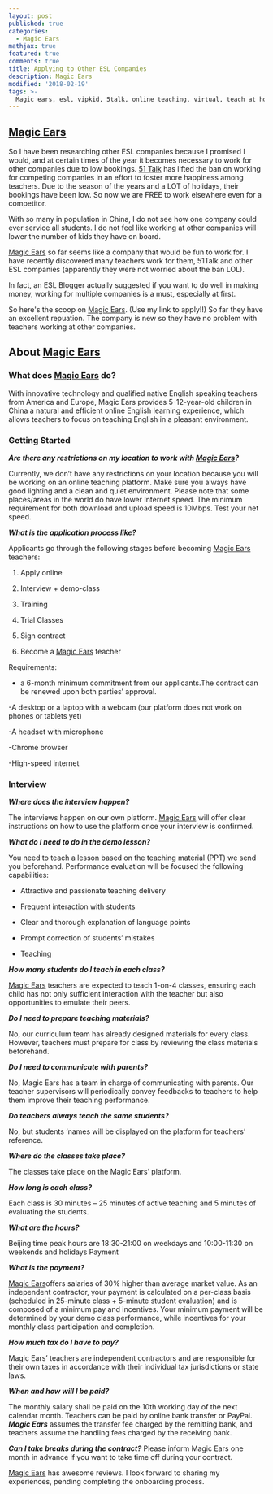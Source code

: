 ```yaml
---
layout: post
published: true
categories:
  - Magic Ears
mathjax: true
featured: true
comments: true
title: Applying to Other ESL Companies
description: Magic Ears
modified: '2018-02-19'
tags: >-
  Magic ears, esl, vipkid, 5talk, online teaching, virtual, teach at home, TPR, total physical response, ESL, 51talk, VIPkid, teaching, math, science, mom
---
```

## [Magic Ears](https://t.mmears.com?referralCode=T128464)

So I have been researching other ESL companies because I promised I would, and at certain times of the year it becomes necessary to work for other companies due to low bookings.  [51 Talk](http://www.51talk.com/na?referrer=4825373) has lifted the ban on working for competing companies in an effort to foster more happiness among teachers.  Due to the season of the years and a LOT of holidays, their bookings have been low.  So now we are FREE to work elsewhere even for a competitor.

With so many in population in China, I do not see how one company could ever service all students.  I do not feel like working at other companies will lower the number of kids they have on board.

[Magic Ears](https://t.mmears.com?referralCode=T128464) so far seems like a company that would be fun to work for.  I have recently discovered many teachers work for them, 51Talk and other ESL companies (apparently they were not worried about the ban LOL).

In fact, an ESL Blogger actually suggested if you want to do well in making money, working for multiple companies is a must, especially at first.  

So here's the scoop on [Magic Ears](https://t.mmears.com?referralCode=T128464).  (Use my link to apply!!)
So far they have an excellent repuation.  The company is new so they have no problem with teachers working at other companies.

## About [Magic Ears](https://t.mmears.com?referralCode=T128464)

### What does [Magic Ears](https://t.mmears.com?referralCode=T128464) do?

With innovative technology and qualified native English speaking teachers from America and Europe, Magic Ears provides 5-12-year-old children in China a natural and efficient online English learning experience, which allows teachers to focus on teaching English in a pleasant environment.

### Getting Started
_**Are there any restrictions on my location to work with [Magic Ears](https://t.mmears.com?referralCode=T128464)?**_


Currently, we don’t have any restrictions on your location because you will be working on an online teaching platform. Make sure you always have good lighting and a clean and quiet environment. Please note that some places/areas in the world do have lower Internet speed. The minimum requirement for both download and upload speed is 10Mbps. Test your net speed.


_**What is the application process like?**_


Applicants go through the following stages before becoming [Magic Ears](https://t.mmears.com?referralCode=T128464) teachers:


1. Apply online


2. Interview + demo-class


3. Training


4. Trial Classes


5. Sign contract


6. Become a [Magic Ears](https://t.mmears.com?referralCode=T128464) teacher


Requirements:

- a 6-month minimum commitment from our applicants.The contract can be renewed upon both parties’ approval.

-A desktop or a laptop with a webcam (our platform does not work on phones or tablets yet)

-A headset with microphone

-Chrome browser

-High-speed internet

### Interview


_**Where does the interview happen?**_


The interviews happen on our own platform. [Magic Ears](https://t.mmears.com?referralCode=T128464) will offer clear instructions on how to use the platform once your interview is confirmed.


**_What do I need to do in the demo lesson?_**

You need to teach a lesson based on the teaching material (PPT) we send you beforehand. Performance evaluation will be focused the following capabilities:

- Attractive and passionate teaching delivery

- Frequent interaction with students

- Clear and thorough explanation of language points

- Prompt correction of students’ mistakes

- Teaching

_**How many students do I teach in each class?**_

[Magic Ears](https://t.mmears.com?referralCode=T128464) teachers are expected to teach 1-on-4 classes, ensuring each child has not only sufficient interaction with the teacher but also opportunities to emulate their peers.

_**Do I need to prepare teaching materials?**_

No, our curriculum team has already designed materials for every class. However, teachers must prepare for class by reviewing the class materials beforehand.

_**Do I need to communicate with parents?**_

No, Magic Ears has a team in charge of communicating with parents. Our teacher supervisors will periodically convey feedbacks to teachers to help them improve their teaching performance.

_**Do teachers always teach the same students?**_

No, but students ‘names will be displayed on the platform for teachers’ reference.

_**Where do the classes take place?**_

The classes take place on the Magic Ears’ platform.

_**How long is each class?**_

Each class is 30 minutes – 25 minutes of active teaching and 5 minutes of evaluating the students.

_**What are the hours?**_

Beijing time peak hours are 18:30-21:00 on weekdays and 10:00-11:30 on weekends and holidays
Payment

_**What is the payment?**_

[Magic Ears](https://t.mmears.com?referralCode=T128464)offers salaries of 30% higher than average market value. As an independent contractor, your payment is calculated on a per-class basis (scheduled in 25-minute class + 5-minute student evaluation) and is composed of a minimum pay and incentives. Your minimum payment will be determined by your demo class performance, while incentives for your monthly class participation and completion.

**_How much tax do I have to pay?_**

Magic Ears’ teachers are independent contractors and are responsible for their own taxes in accordance with their individual tax jurisdictions or state laws.

_**When and how will I be paid?**_

The monthly salary shall be paid on the 10th working day of the next calendar month. Teachers can be paid by online bank transfer or PayPal. _**Magic Ears**_ assumes the transfer fee charged by the remitting bank, and teachers assume the handling fees charged by the receiving bank.

_**Can I take breaks during the contract?**_
Please inform Magic Ears one month in advance if you want to take time off during your contract.

[Magic Ears](https://t.mmears.com?referralCode=T128464) has awesome reviews.  I look forward to sharing my experiences, pending completing the onboarding process.
